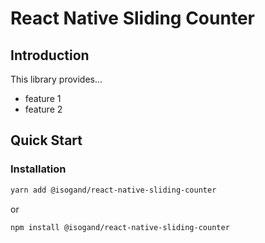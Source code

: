 # React Native Sliding Counter

## Introduction

This library provides...

* feature 1
* feature 2

## Quick Start

### Installation

```bash
yarn add @isogand/react-native-sliding-counter
```

or 

```bash
npm install @isogand/react-native-sliding-counter
```